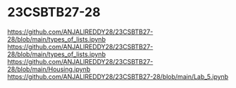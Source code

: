 # 23CSBTB27-28
https://github.com/ANJALIREDDY28/23CSBTB27-28/blob/main/types_of_lists.ipynb
https://github.com/ANJALIREDDY28/23CSBTB27-28/blob/main/types_of_lists.ipynb
https://github.com/ANJALIREDDY28/23CSBTB27-28/blob/main/Housing.ipynb
https://github.com/ANJALIREDDY28/23CSBTB27-28/blob/main/Lab_5.ipynb

